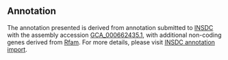 

Annotation
----------

The annotation presented is derived from annotation submitted to
[INSDC](http://www.insdc.org) with the assembly accession
[GCA\_000662435.1](http://www.ebi.ac.uk/ena/data/view/GCA_000662435.1),
with additional non-coding genes derived from
[Rfam](http://rfam.xfam.org/). For more details, please visit [INSDC
annotation
import](http://ensemblgenomes.org/info/data/insdc_annotation).
